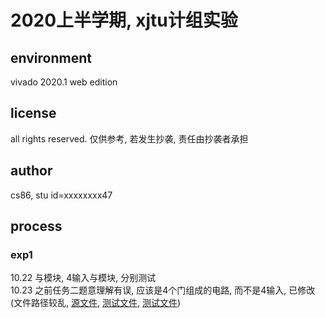 # 2020上半学期, xjtu计组实验

## environment

vivado 2020.1 web edition

## license

all rights reserved.
仅供参考, 若发生抄袭, 责任由抄袭者承担

## author

cs86, stu id=xxxxxxxx47

## process

### exp1

10.22 与模块, 4输入与模块, 分别测试  
10.23 之前任务二题意理解有误, 应该是4个门组成的电路, 而不是4输入, 已修改(文件路径较乱, [源文件](./exp_1/exp_1.srcs/sources_1/new/), [测试文件](./exp_1/exp_1.srcs/sim_1/new/), [测试文件](./exp_1/exp_1.srcs/sim_2/new/))
